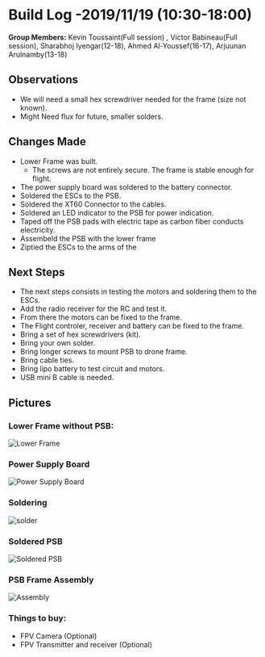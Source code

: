   # Build Log -2019/11/19  (10:30-18:00)
    
   **Group Members:**  Kevin Toussaint(Full session) , Victor Babineau(Full session), Sharabhoj Iyengar(12-18), Ahmed Al-Youssef(16-17), Arjuunan Arulnamby(13-18)
  
   ## Observations
    
   * We will need a small hex screwdriver needed for the frame (size not known).
   * Might Need flux for future, smaller solders.
   
    
   ## Changes Made
    
   * Lower Frame was built.
     * The screws are not entirely secure. The frame is stable enough for flight.
   * The power supply board was soldered to the battery connector.
   * Soldered the ESCs to the PSB.
   * Soldered the XT60 Connector to the cables.
   * Soldered an LED indicator to the PSB for power indication.
   * Taped off the PSB pads with electric tape as carbon fiber conducts electricity.
   * Assembeld the PSB with the lower frame
   * Ziptied the ESCs to the arms of the
   
   ## Next Steps
   
   * The next steps consists in testing the motors and soldering them to the ESCs.
   * Add the radio receiver for the RC and test it.
   * From there the motors can be fixed to the frame.
   * The Flight controler, receiver and battery can be fixed to the frame.
   * Bring a set of hex screwdrivers (kit).
   * Bring your own solder.
   * Bring longer screws to mount PSB to drone frame.
   * Bring cable ties.
   * Bring lipo battery to test circuit and motors. 
   * USB mini B cable is needed.
   

   ## Pictures
   
   ### Lower Frame without PSB:
    
   ![Lower Frame](https://github.com/uOttawaDrone/drone-fall-2019/blob/master/docs/Lab%20Picture/Lower%20frame.jpg "Lower Frame")
   
   ### Power Supply Board
   
   ![Power Supply Board](https://github.com/uOttawaDrone/drone-fall-2019/blob/master/docs/Lab%20Picture/power%20supply%20board.jpg  "PSB picture")
   
   ### Soldering

   ![solder](https://github.com/uOttawaDrone/drone-fall-2019/blob/master/docs/Lab%20Picture/15741868066683635336218587353699.jpg " Soldering ")

   
   ### Soldered PSB
   ![Soldered PSB](https://github.com/uOttawaDrone/drone-fall-2019/blob/master/docs/Lab%20Picture/Soldered%20PSB.PNG?raw=true "Soldered PSB picture")
   
   ### PSB Frame Assembly
   ![Assembly](https://github.com/uOttawaDrone/drone-fall-2019/blob/master/docs/Lab%20Picture/Lower%20frame4.jpg "Assemblly")
   
   ### Things to buy:
   * FPV Camera (Optional)
   * FPV Transmitter and receiver (Optional)  
